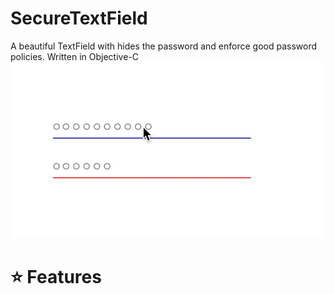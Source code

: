 # SecureTextField
A beautiful TextField with hides the password and enforce good password policies. Written  in Objective-C
 ![](example.gif)
 
 # :star: Features
